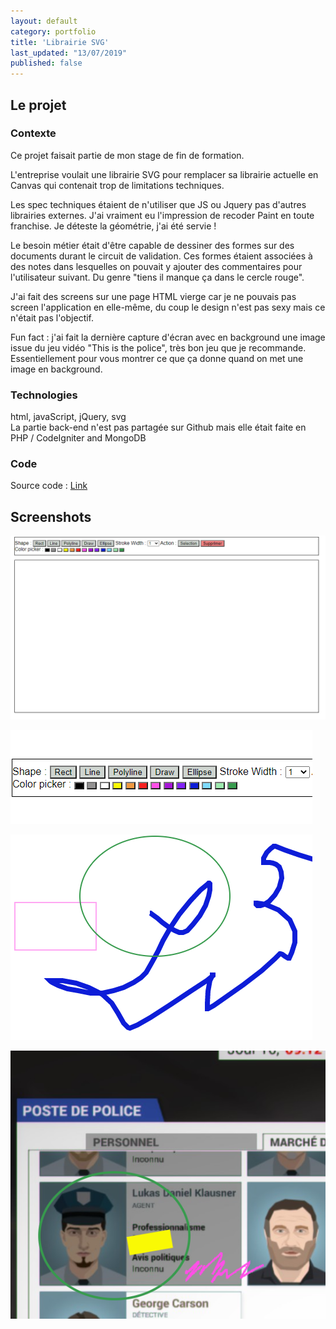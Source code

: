 ```yaml
---
layout: default
category: portfolio
title: 'Librairie SVG'
last_updated: "13/07/2019"
published: false
---
```


## Le projet

### Contexte

Ce projet faisait partie de mon stage de fin de formation.

L'entreprise voulait une librairie SVG pour remplacer sa librairie actuelle en Canvas qui contenait trop de limitations techniques.

Les spec techniques étaient de n'utiliser que JS ou Jquery pas d'autres librairies externes. 
J'ai vraiment eu l'impression de recoder Paint en toute franchise. Je déteste la géométrie, j'ai été servie !

Le besoin métier était d'être capable de dessiner des formes sur des documents durant le circuit de validation. Ces formes étaient associées à des notes dans lesquelles on pouvait y ajouter des commentaires pour l'utilisateur suivant. Du genre "tiens il manque ça dans le cercle rouge".

J'ai fait des screens sur une page HTML vierge car je ne pouvais pas screen l'application en elle-même, du coup le design n'est pas sexy mais ce n'était pas l'objectif.

Fun fact : j'ai fait la dernière capture d'écran avec en background une image issue du jeu vidéo "This is the police", très bon jeu que je recommande.
Essentiellement pour vous montrer ce que ça donne quand on met une image en background.


### Technologies

html, javaScript, jQuery, svg  
La partie back-end n'est pas partagée sur Github mais elle était faite en PHP / CodeIgniter and MongoDB

### Code

Source code : [Link](https://github.com/DevGeorgia/LibrarySvg)

## Screenshots

![Screen1](/assets/img/svglibrary/svg-screen1.PNG)

![Screen2](/assets/img/svglibrary/svg-screen2.png)

![Screen3](/assets/img/svglibrary/svg-screen3.png)

![Screen4](/assets/img/svglibrary/svg-screen4.PNG)
